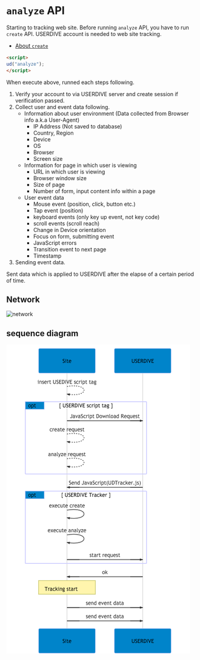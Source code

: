 # `analyze` API

Starting to tracking web site.
Before running `analyze` API, you have to run `create` API.
USERDIVE account is needed to web site tracking.

- [About `create`](./create.html)

```html
<script>
ud("analyze");
</script>
```

When execute above, runned each steps following.

1. Verify your account to via USERDIVE server and create session if verification passed.
1. Collect user and event data following.
    - Information about user environment (Data collected from Browser info a.k.a User-Agent)
        - IP Address (Not saved to database)
        - Country, Region
        - Device
        - OS
        - Browser
        - Screen size
    - Information for page in which user is viewing
        - URL in which user is viewing
        - Browser window size
        - Size of page
        - Number of form, input content info within a page
    - User event data
        - Mouse event (position, click, button etc.)
        - Tap event (position)
        - keyboard events (only key up event, not key code)
        - scroll events (scroll reach)
        - Change in Device orientation
        - Focus on form, submitting event
        - JavaScript errors
        - Transition event to next page
        - Timestamp
1. Sending event data.

Sent data which is applied to USERDIVE after the elapse of a certain period of time.

## Network

<!-- Created by draw.io  -->
![network](../../../../../ja/web/devguide/javascript/api/files/network.png)

## sequence diagram

![sequence](../../../../../ja/web/devguide/javascript/api/mmd/analyze.mmd.png)
